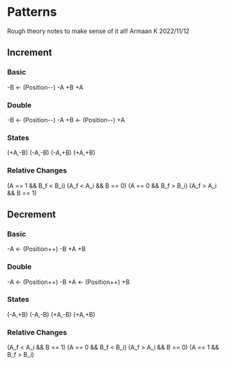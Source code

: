 # Patterns
Rough theory notes to make sense of it all!
Armaan K
2022/11/12

## Increment
### Basic
-B <- (Position--)
-A
+B
+A

### Double
-B <- (Position--)
-A
+B <- (Position--)
+A

### States
(+A,-B)
(-A,-B)
(-A,+B)
(+A,+B)

### Relative Changes
(A == 1 && B_f < B_i)
(A_f < A_i && B == 0)
(A == 0 && B_f > B_i)
(A_f > A_i && B == 1)


## Decrement
### Basic
-A <- (Position++)
-B
+A
+B

### Double
-A <- (Position++)
-B
+A <- (Position++)
+B

### States
(-A,+B)
(-A,-B)
(+A,-B)
(+A,+B)

### Relative Changes
(A_f < A_i && B == 1)
(A == 0 && B_f < B_i)
(A_f > A_i && B == 0)
(A == 1 && B_f > B_i)